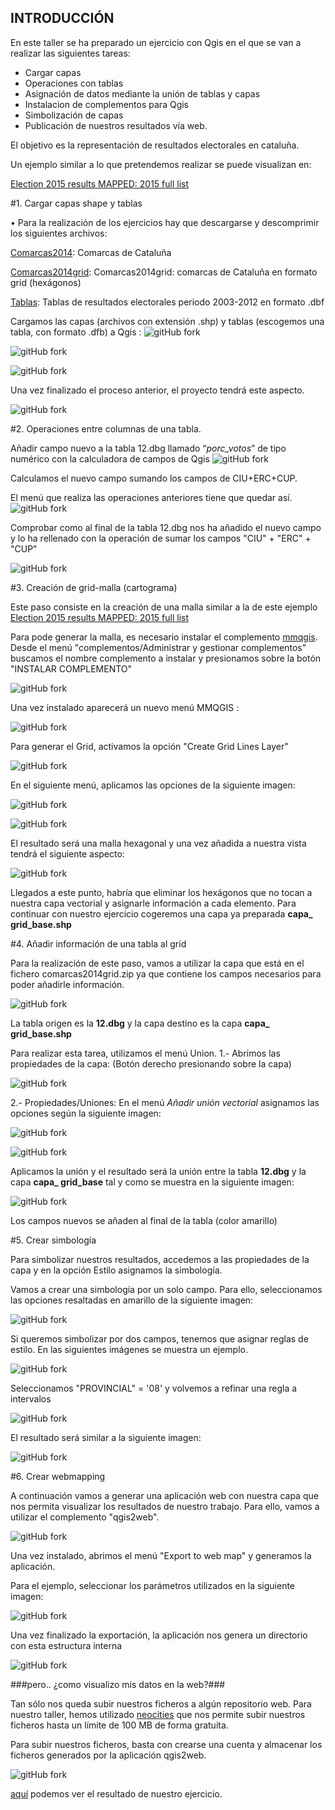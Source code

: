 ## INTRODUCCIÓN ##

En este taller se ha preparado un ejercicio con Qgis en el que se van a realizar las siguientes tareas:

- Cargar capas
- Operaciones con tablas
- Asignación de datos mediante la unión de tablas y capas
- Instalacion de complementos para Qgis
- Simbolización de capas
- Publicación de nuestros resultados vía web.

El objetivo es la representación de resultados electorales en cataluña.

Un ejemplo similar a lo que pretendemos realizar se puede visualizan en: 

 [Election 2015 results MAPPED: 2015 full list](http://www.telegraph.co.uk/news/general-election-2015/11584325/full-results-map-uk-2015.html)


#1. Cargar capas shape y tablas

•	Para la realización de los ejercicios hay que descargarse y descomprimir los siguientes archivos:

[Comarcas2014](/datos/comarcas_14.rar): Comarcas de Cataluña

[Comarcas2014grid](/datos/capa_grid_base.rar): Comarcas2014grid: comarcas de Cataluña en formato grid (hexágonos)

[Tablas](/datos/tablas.rar): Tablas de resultados electorales periodo 2003-2012 en formato .dbf


 Cargamos las capas (archivos con extensión .shp) y tablas (escogemos una tabla, con formato .dfb) a Qgis : ![gitHub fork](/img/btn_add_capas.png)


![gitHub fork](/img/capas.png)


![gitHub fork](/img/menu_add.png)

Una vez finalizado el proceso anterior, el proyecto tendrá este aspecto.


![gitHub fork](/img/qgis_capas_cargadas.png)


#2. Operaciones entre columnas de una tabla.

Añadir campo nuevo a la tabla 12.dbg llamado “*porc_votos*” de tipo numérico con la calculadora de campos de Qgis ![gitHub fork](/img/calculadora_campos.jpg)
	
Calculamos el nuevo campo sumando los campos de CIU+ERC+CUP.

El menú que realiza las operaciones anteriores tiene que quedar así.
![gitHub fork](/img/add_campos.png)

Comprobar como al final de la tabla 12.dbg nos ha añadido el nuevo campo y lo ha rellenado con la operación de sumar los campos "CIU" + "ERC" + "CUP"

![gitHub fork](/img/campo_relleno.png)


#3. Creación de grid-malla (cartograma)

Este paso consiste en la creación de una malla similar a la de este ejemplo [Election 2015 results MAPPED: 2015 full list](http://www.telegraph.co.uk/news/general-election-2015/11584325/full-results-map-uk-2015.html)

Para pode generar la malla, es necesario instalar el complemento [mmqgis](http://michaelminn.com/linux/mmqgis/). Desde el menú "complementos/Administrar y gestionar complementos" buscamos el nombre complemento a instalar y presionamos sobre la botón "INSTALAR COMPLEMENTO"

![gitHub fork](/img/mmqgis.png)

Una vez instalado aparecerá un nuevo menú MMQGIS : 

![gitHub fork](/img/menu_mmqgis.png)


Para generar el Grid, activamos la opción "Create Grid Lines Layer"

![gitHub fork](/img/menu_mmqgis_3.png)

En el siguiente menú, aplicamos las opciones de la siguiente imagen: 

![gitHub fork](/img/menu_mmqgis_4.png)

![gitHub fork](/img/menu_mmqgis_5.png)

El resultado será una malla hexagonal y una vez añadida a nuestra vista tendrá el siguiente aspecto:

![gitHub fork](/img/menu_mmqgis_6.png)

Llegados a este punto, habría que eliminar los hexágonos que no tocan a nuestra capa vectorial y asignarle información a cada elemento. Para continuar con nuestro ejercicio cogeremos una capa ya preparada **capa_ grid_base.shp**


#4. Añadir información de una tabla al grid

Para la realización de este paso, vamos a utilizar la capa que está en el fichero comarcas2014grid.zip ya que contiene los campos necesarios para poder añadirle información.

![gitHub fork](/img/malla_inicial.PNG)

La tabla origen es la **12.dbg** y la capa destino es la capa **capa_ grid_base.shp**

Para realizar esta tarea, utilizamos  el menú Union.
 1.- Abrimos las propiedades de la capa: (Botón derecho presionando sobre la capa)

![gitHub fork](/img/menu_union.png)

 2.- Propiedades/Uniones: En el menú *Añadir unión vectorial* asignamos las opciones según la siguiente imagen:

![gitHub fork](/img/union.png)

![gitHub fork](/img/union_campos.png)

Aplicamos la unión y el resultado será la unión entre la tabla **12.dbg** y la capa **capa_ grid_base** tal y como se muestra en la siguiente imagen:

![gitHub fork](/img/union_resultado.png)

Los campos nuevos se añaden al final de la tabla (color amarillo)

#5. Crear simbología

Para simbolizar nuestros resultados, accedemos a las propiedades de la capa y en la opción Estilo asignamos la simbología.

Vamos a crear una simbología por un solo campo. Para ello, seleccionamos las opciones resaltadas en amarillo de la siguiente imagen: 

![gitHub fork](/img/simbolizar_graduado.png)

Si queremos simbolizar por dos campos, tenemos que asignar reglas de estilo. En las siguientes imágenes se muestra un ejemplo.


![gitHub fork](/img/simbolizar_reglas.png)

Seleccionamos "PROVINCIAL" = '08' y volvemos a refinar una regla a intervalos

![gitHub fork](/img/simbolizar_reglas_2.png)

El resultado será similar a la siguiente imagen:

![gitHub fork](/img/simbolizar_reglas_3.png)

#6. Crear webmapping

A continuación vamos a generar una aplicación web con nuestra capa que nos permita visualizar los resultados de nuestro trabajo. Para ello, vamos a utilizar el complemento "qgis2web".

![gitHub fork](/img/complemento_qgis2web.png)

Una vez instalado, abrimos el menú "Export to web map" y generamos la aplicación.

Para el ejemplo, seleccionar los parámetros utilizados en la siguiente imagen:

![gitHub fork](/img/webmap.png)

Una vez finalizado la exportación, la aplicación nos genera un directorio con esta estructura interna

![gitHub fork](/img/qgis2web_estructura_ficheros.png)
 

###pero.. ¿como visualizo mis datos en la web?###

Tan sólo nos queda subir nuestros ficheros a algún repositorio web. Para nuestro taller, hemos utilizado  [neocities](https://neocities.org/) que nos permite subir nuestros ficheros hasta un límite de 100 MB de forma gratuita.

Para subir nuestros ficheros, basta con crearse una cuenta y almacenar los ficheros generados por la aplicación qgis2web.

![gitHub fork](/img/neocities.png)


[aquí](http://servigis.neocities.org/qgis2web_2015_10_08-14_11_27/index.html) podemos ver el resultado de nuestro ejercicio. 




